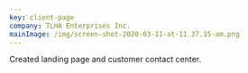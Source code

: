 ```yaml
---
key: client-page
company: TLHA Enterprises Inc.
mainImage: /img/screen-shot-2020-03-11-at-11.37.15-am.png
---
```

Created landing page and customer contact center.
